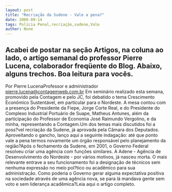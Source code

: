 ```yaml
---
layout: post
title: "Recriação da Sudene - Vale a pena?"
date: 2006-09-14
tags: Polícia Penal,recriação,sudene,Vale
author: None
---
```

Acabei de postar na seção Artigos, na coluna ao lado, o artigo semanal do professor Pierre Lucena, colaborador freqüente do Blog. Abaixo, alguns trechos.
Boa leitura para vocês.
-----------------------------
Por Pierre LucenaProfessor e administrador pierre.lucena@contagemweb.com.br&nbsp;Em seminário realizado esta semana, promovido pela Contagem e pelo JC, foi debatido o tema Crescimento Econômico Sustentável, em particular para o Nordeste. A mesa contou com a presença do Presidente da Fiepe, Jorge Corte Real, e do Presidente do Complexo Industrial Portuário de Suape, Matheus Antunes, além da participação do Professor de Economia José Raimundo Vergolino, e da minha, representando a Contagem.Um dos temas mais discutidos foi a poss?vel recriação da Sudene, já aprovada pela Câmara dos Deputados. Aproveitando o gancho, lanço aqui a seguinte indagação: até que ponto vale a pena termos novamente um órgão responsável pelo planejamento da região?Após o fechamento da Sudene, em 2001, o Governo Federal resolveu criar uma agência com funções similares. A Adene - Agência de Desenvolvimento do Nordeste - por vários motivos, já nasceu morta. O mais relevante entrave a seu funcionamento foi a designação de técnicos sem nenhuma expressão no meio pol?tico ou acadêmico para sua administração. Como poderia o Governo gerar alguma expectativa positiva na sociedade através de uma agência nova, se para lá mandava gente sem voto e sem liderança acadêmica?Leia aqui o artigo completo. 